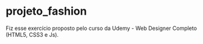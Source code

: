 # projeto_fashion

Fiz esse exercício proposto pelo curso da Udemy - Web Designer Completo (HTML5, CSS3 e Js).
